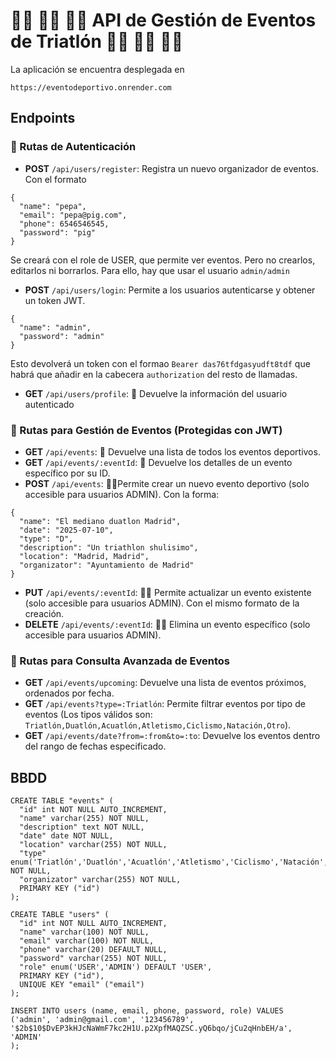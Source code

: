  # 🏊‍♂️ 🚴‍♂️ 🏃‍♂️  API de Gestión de Eventos de Triatlón 🏊‍♂️ 🚴‍♂️ 🏃‍♂️ 


La aplicación se encuentra desplegada en
```
https://eventodeportivo.onrender.com
```

## Endpoints

### 👥 Rutas de Autenticación

- **POST** `/api/users/register`: Registra un nuevo organizador de eventos. Con el formato
```
{
  "name": "pepa",
  "email": "pepa@pig.com",
  "phone": 6546546545,
  "password": "pig"
}
```
Se creará con el role de USER, que permite ver eventos. Pero no crearlos, editarlos ni borrarlos.
Para ello, hay que usar el usuario ```admin/admin```

- **POST** `/api/users/login`: Permite a los usuarios autenticarse y obtener un token JWT.
```
{
  "name": "admin",
  "password": "admin"
}
```
Esto devolverá un token con el formao ```Bearer das76tfdgasyudft8tdf``` que habrá que añadir en la cabecera ```authorization``` del resto de llamadas.

- **GET** `/api/users/profile`: 🔐 Devuelve la información del usuario autenticado 

### 🏅 Rutas para Gestión de Eventos (Protegidas con JWT)

- **GET** `/api/events`: 🔐 Devuelve una lista de todos los eventos deportivos.
- **GET** `/api/events/:eventId`: 🔐 Devuelve los detalles de un evento específico por su ID.
- **POST** `/api/events`: 🔐🔐Permite crear un nuevo evento deportivo (solo accesible para usuarios ADMIN). Con la forma:
```
{
  "name": "El mediano duatlon Madrid",
  "date": "2025-07-10",
  "type": "D",
  "description": "Un triathlon shulisimo",
  "location": "Madrid, Madrid",
  "organizator": "Ayuntamiento de Madrid"
}
```
- **PUT** `/api/events/:eventId`: 🔐🔐 Permite actualizar un evento existente (solo accesible para usuarios ADMIN). Con el mismo formato de la creación.
- **DELETE** `/api/events/:eventId`: 🔐🔐 Elimina un evento específico (solo accesible para usuarios ADMIN).

### 🔎 Rutas para Consulta Avanzada de Eventos

- **GET** `/api/events/upcoming`: Devuelve una lista de eventos próximos, ordenados por fecha.
- **GET** `/api/events?type=:Triatlón`: Permite filtrar eventos por tipo de eventos (Los tipos válidos son: `Triatlón,Duatlón,Acuatlón,Atletismo,Ciclismo,Natación,Otro`).
- **GET** `/api/events/date?from=:from&to=:to`: Devuelve los eventos dentro del rango de fechas especificado.


## BBDD

```
CREATE TABLE "events" (
  "id" int NOT NULL AUTO_INCREMENT,
  "name" varchar(255) NOT NULL,
  "description" text NOT NULL,
  "date" date NOT NULL,
  "location" varchar(255) NOT NULL,
  "type" enum('Triatlón','Duatlón','Acuatlón','Atletismo','Ciclismo','Natación','Otro') NOT NULL,
  "organizator" varchar(255) NOT NULL,
  PRIMARY KEY ("id")
);

CREATE TABLE "users" (
  "id" int NOT NULL AUTO_INCREMENT,
  "name" varchar(100) NOT NULL,
  "email" varchar(100) NOT NULL,
  "phone" varchar(20) DEFAULT NULL,
  "password" varchar(255) NOT NULL,
  "role" enum('USER','ADMIN') DEFAULT 'USER',
  PRIMARY KEY ("id"),
  UNIQUE KEY "email" ("email")
);

INSERT INTO users (name, email, phone, password, role) VALUES ('admin', 'admin@gmail.com', '123456789', '$2b$10$DvEP3kHJcNaWmF7kc2H1U.p2XpfMAQZSC.yQ6bqo/jCu2qHnbEH/a', 'ADMIN'
);
```